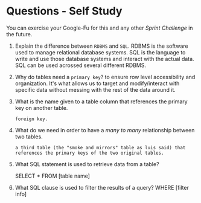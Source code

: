 # Questions - Self Study

You can exercise your Google-Fu for this and any other _Sprint Challenge_ in the future.

1.  Explain the difference between `RDBMS` and `SQL`.
        RDBMS is the software used to manage relational database systems. 
        SQL is the language to write and use those database systems and interact with the actual data. 
        SQL can be used acrossed several different RDBMS. 

1.  Why do tables need a `primary key`?
        to ensure row level accessibility and organization. 
        It's what allows us to target and modify/interact with specific data without messing with the rest of the data around it. 

1.  What is the name given to a table column that references the primary key
    on another table.

        foreign key.


1.  What do we need in order to have a _many to many_ relationship between two
    tables.

        a third table (the "smoke and mirrors" table as luis said) that references the primary keys of the two original tables. 

1.  What SQL statement is used to retrieve data from a table?

    SELECT *
    FROM [table name]

1.  What SQL clause is used to filter the results of a query?
    WHERE [filter info]
